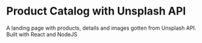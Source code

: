 # Product Catalog with Unsplash API
 A landing page with products, details and images gotten from Unsplash API. Built with React and NodeJS

